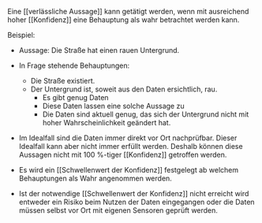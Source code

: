 Eine [[verlässliche Aussage]] kann getätigt werden, wenn mit ausreichend hoher [[Konfidenz]] eine Behauptung als wahr betrachtet werden kann.

Beispiel:
- Aussage: Die Straße hat einen rauen Untergrund.
- In Frage stehende Behauptungen:
	- Die Straße existiert.
	- Der Untergrund ist, soweit aus den Daten ersichtlich, rau.
		- Es gibt genug Daten
		- Diese Daten lassen eine solche Aussage zu
		- Die Daten sind aktuell genug, das sich der Untergrund nicht mit hoher Wahrscheinlichkeit geändert hat.


- Im Idealfall sind die Daten immer direkt vor Ort nachprüfbar. Dieser Idealfall kann aber nicht immer erfüllt werden. Deshalb können diese Aussagen nicht mit 100 %-tiger [[Konfidenz]] getroffen werden.
- Es wird ein [[Schwellenwert der Konfidenz]] festgelegt ab welchem Behauptungen als Wahr angenommen werden.
- Ist der notwendige [[Schwellenwert der Konfidenz]] nicht erreicht wird entweder ein Risiko beim Nutzen der Daten eingegangen oder die Daten müssen selbst vor Ort mit eigenen Sensoren geprüft werden.


